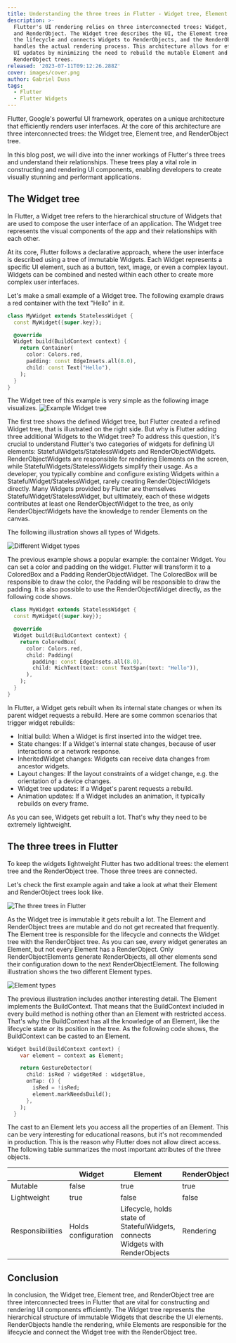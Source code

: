 ```yaml
---
title: Understanding the three trees in Flutter - Widget tree, Element tree and RenderObject tree
description: >-
  Flutter's UI rendering relies on three interconnected trees: Widget, Element,
  and RenderObject. The Widget tree describes the UI, the Element tree manages
  the lifecycle and connects Widgets to RenderObjects, and the RenderObject tree
  handles the actual rendering process. This architecture allows for efficient
  UI updates by minimizing the need to rebuild the mutable Element and
  RenderObject trees.
released: '2023-07-11T09:12:26.288Z'
cover: images/cover.png
author: Gabriel Duss
tags:
  - Flutter
  - Flutter Widgets
---
```

Flutter, Google's powerful UI framework, operates on a unique architecture that efficiently renders user interfaces. At the core of this architecture are three interconnected trees: the Widget tree, Element tree, and RenderObject tree.

In this blog post, we will dive into the inner workings of Flutter's three trees and understand their relationships. These trees play a vital role in constructing and rendering UI components, enabling developers to create visually stunning and performant applications.

## The Widget tree

In Flutter, a Widget tree refers to the hierarchical structure of Widgets that are used to compose the user interface of an application. The Widget tree represents the visual components of the app and their relationships with each other.

At its core, Flutter follows a declarative approach, where the user interface is described using a tree of immutable Widgets. Each Widget represents a specific UI element, such as a button, text, image, or even a complex layout. Widgets can be combined and nested within each other to create more complex user interfaces.

Let's make a small example of a Widget tree. The following example draws a red container with the text "Hello" in it.

```dart
class MyWidget extends StatelessWidget {
  const MyWidget({super.key});

  @override
  Widget build(BuildContext context) {
    return Container(
      color: Colors.red,
      padding: const EdgeInsets.all(8.0),
      child: const Text("Hello"),
    );
  }
}
```

The Widget tree of this example is very simple as the following image visualizes.
![Example Widget tree](images/1749947889615-1lpagswuiz4.png)

The first tree shows the defined Widget tree, but Flutter created a refined Widget tree, that is illustrated on the right side. But why is Flutter adding three additional Widgets to the Widget tree? To address this question, it's crucial to understand Flutter's two categories of widgets for defining UI elements: StatefulWidgets/StatelessWidgets and RenderObjectWidgets. RenderObjectWidgets are responsible for rendering Elements on the screen, while StatefulWidgets/StatelessWidgets simplify their usage. As a developer, you typically combine and configure existing Widgets within a StatefulWidget/StatelessWidget, rarely creating RenderObjectWidgets directly. Many Widgets provided by Flutter are themselves StatefulWidget/StatelessWidget, but ultimately, each of these widgets contributes at least one RenderObjectWidget to the tree, as only RenderObjectWidgets have the knowledge to render Elements on the canvas.

The following illustration shows all types of Widgets.

![Different Widget types](images/1749947889619-in609wwdh3.png)

The previous example shows a popular example: the container Widget. You can set a color and padding on the widget. Flutter will transform it to a ColoredBox and a Padding RenderObjectWidget. The ColoredBox will be responsible to draw the color, the Padding will be responsible to draw the padding. It is also possible to use the RenderObjectWidget directly, as the following code shows.

```dart
 class MyWidget extends StatelessWidget {
  const MyWidget({super.key});

  @override
  Widget build(BuildContext context) {
    return ColoredBox(
      color: Colors.red,
      child: Padding(
        padding: const EdgeInsets.all(8.0),
        child: RichText(text: const TextSpan(text: "Hello")),
      ),
    );
  }
}
```

In Flutter, a Widget gets rebuilt when its internal state changes or when its parent widget requests a rebuild. Here are some common scenarios that trigger widget rebuilds:

* Initial build: When a Widget is first inserted into the widget tree.
* State changes: If a Widget's internal state changes, because of user interactions or a network response.
* InheritedWidget changes: Widgets can receive data changes from ancestor widgets.
* Layout changes: If the layout constraints of a widget change, e.g. the orientation of a device changes.
* Widget tree updates: If a Widget's parent requests a rebuild.
* Animation updates: If a Widget includes an animation, it typically rebuilds on every frame.

As you can see, Widgets get rebuilt a lot. That's why they need to be extremely lightweight.

## The three trees in Flutter

To keep the widgets lightweight Flutter has two additional trees: the element tree and the RenderObject tree. Those three trees are connected.

Let's check the first example again and take a look at what their Element and RenderObject trees look like.

![The three trees in Flutter](images/1749947889621-c2dfwmp76iu.png)

As the Widget tree is immutable it gets rebuilt a lot. The Element and RenderObject trees are mutable and do not get recreated that frequently. The Element tree is responsible for the lifecycle and connects the Widget tree with the RenderObject tree. As you can see, every widget generates an Element, but not every Element has a RenderObject. Only RenderObjectElements generate RenderObjects, all other elements send their configuration down to the next RenderObjectElement. The following illustration shows the two different Element types.

![Element types](images/1749947889623-l4ovkuoxv4.png)

The previous illustration includes another interesting detail. The Element implements the BuildContext. That means that the BuildContext included in every build method is nothing other than an Element with restricted access. That's why the BuildContext has all the knowledge of an Element, like the lifecycle state or its position in the tree. As the following code shows, the BuildContext can be casted to an Element.

```dart
Widget build(BuildContext context) {
    var element = context as Element;

    return GestureDetector(
      child: isRed ? widgetRed : widgetBlue,
      onTap: () {
        isRed = !isRed;
        element.markNeedsBuild();
      },
    );
  }
```

The cast to an Element lets you access all the properties of an Element. This can be very interesting for educational reasons, but it's not recommended in production. This is the reason why Flutter does not allow direct access. The following table summarizes the most important attributes of the three objects.

|                  | Widget              | Element                                                                        | RenderObject |
| ---------------- | ------------------- | ------------------------------------------------------------------------------ | ------------ |
| Mutable          | false               | true                                                                           | true         |
| Lightweight      | true                | false                                                                          | false        |
| Responsibilities | Holds configuration | Lifecycle, holds state of StatefulWidgets, connects Widgets with RenderObjects | Rendering    |

## Conclusion

In conclusion, the Widget tree, Element tree, and RenderObject tree are three interconnected trees in Flutter that are vital for constructing and rendering UI components efficiently. The Widget tree represents the hierarchical structure of immutable Widgets that describe the UI elements. RenderObjects handle the rendering, while Elements are responsible for the lifecycle and connect the Widget tree with the RenderObject tree.
